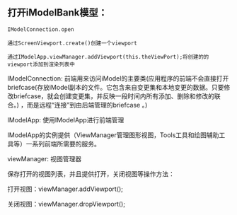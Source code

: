 ## 打开iModelBank模型：

`IModelConnection.open`

`通过ScreenViewport.create()创建一个viewport`

`通过IModelApp.viewManager.addViewport(this.theViewPort);将创建的的viewport添加到渲染列表中`



IModelConnection: 前端用来访问iModel的主要类\(应用程序的前端不会直接打开briefcase\(存放iModel副本的文件。它包含来自变更集和本地变更的数据。只要修改briefcase，就会创建变更集，并反映一段时间内所有添加、删除和修改的联合。\) ，而是远程“连接”到由后端管理的briefcase 。\)

IModelApp: 使用IModelApp进行前端管理

IModelApp的实例提供（ViewManager管理图形视图，Tools工具和绘图辅助工具等）一系列前端所需要的服务。

viewManager: 视图管理器

保存打开的视图列表，并且提供打开，关闭视图等操作方法：

打开视图：viewManager.addViewport\(\);

关闭视图：viewManager.dropViewport\(\);


